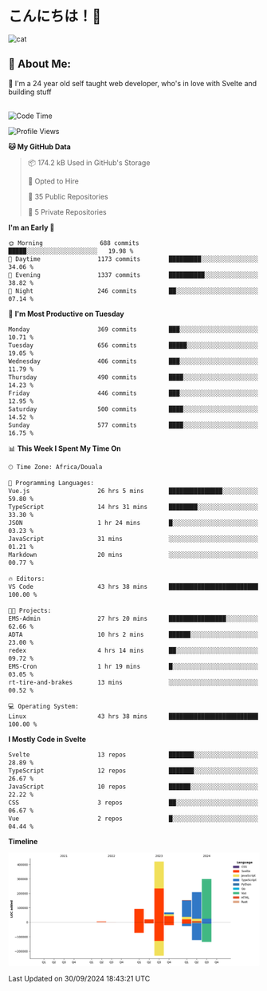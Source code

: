 

# こんにちは！🙂  
![cat](https://github.com/michaelnji/michaelnji/assets/73862378/606e99e9-2c18-4853-8722-991e4af8eae6)

## 💫 About Me:
🙂 I'm a 24 year old self taught web developer, who's in love with Svelte and building stuff <br><br>

<!--START_SECTION:waka-->
![Code Time](http://img.shields.io/badge/Code%20Time-1%2C059%20hrs%205%20mins-blue)

![Profile Views](http://img.shields.io/badge/Profile%20Views-1-blue)

**🐱 My GitHub Data** 

> 📦 174.2 kB Used in GitHub's Storage 
 > 
> 💼 Opted to Hire
 > 
> 📜 35 Public Repositories 
 > 
> 🔑 5 Private Repositories 
 > 
**I'm an Early 🐤** 

```text
🌞 Morning                688 commits         █████░░░░░░░░░░░░░░░░░░░░   19.98 % 
🌆 Daytime                1173 commits        █████████░░░░░░░░░░░░░░░░   34.06 % 
🌃 Evening                1337 commits        ██████████░░░░░░░░░░░░░░░   38.82 % 
🌙 Night                  246 commits         ██░░░░░░░░░░░░░░░░░░░░░░░   07.14 % 
```
📅 **I'm Most Productive on Tuesday** 

```text
Monday                   369 commits         ███░░░░░░░░░░░░░░░░░░░░░░   10.71 % 
Tuesday                  656 commits         █████░░░░░░░░░░░░░░░░░░░░   19.05 % 
Wednesday                406 commits         ███░░░░░░░░░░░░░░░░░░░░░░   11.79 % 
Thursday                 490 commits         ████░░░░░░░░░░░░░░░░░░░░░   14.23 % 
Friday                   446 commits         ███░░░░░░░░░░░░░░░░░░░░░░   12.95 % 
Saturday                 500 commits         ████░░░░░░░░░░░░░░░░░░░░░   14.52 % 
Sunday                   577 commits         ████░░░░░░░░░░░░░░░░░░░░░   16.75 % 
```


📊 **This Week I Spent My Time On** 

```text
🕑︎ Time Zone: Africa/Douala

💬 Programming Languages: 
Vue.js                   26 hrs 5 mins       ███████████████░░░░░░░░░░   59.80 % 
TypeScript               14 hrs 31 mins      ████████░░░░░░░░░░░░░░░░░   33.30 % 
JSON                     1 hr 24 mins        █░░░░░░░░░░░░░░░░░░░░░░░░   03.23 % 
JavaScript               31 mins             ░░░░░░░░░░░░░░░░░░░░░░░░░   01.21 % 
Markdown                 20 mins             ░░░░░░░░░░░░░░░░░░░░░░░░░   00.77 % 

🔥 Editors: 
VS Code                  43 hrs 38 mins      █████████████████████████   100.00 % 

🐱‍💻 Projects: 
EMS-Admin                27 hrs 20 mins      ████████████████░░░░░░░░░   62.66 % 
ADTA                     10 hrs 2 mins       ██████░░░░░░░░░░░░░░░░░░░   23.00 % 
redex                    4 hrs 14 mins       ██░░░░░░░░░░░░░░░░░░░░░░░   09.72 % 
EMS-Cron                 1 hr 19 mins        █░░░░░░░░░░░░░░░░░░░░░░░░   03.05 % 
rt-tire-and-brakes       13 mins             ░░░░░░░░░░░░░░░░░░░░░░░░░   00.52 % 

💻 Operating System: 
Linux                    43 hrs 38 mins      █████████████████████████   100.00 % 
```

**I Mostly Code in Svelte** 

```text
Svelte                   13 repos            ███████░░░░░░░░░░░░░░░░░░   28.89 % 
TypeScript               12 repos            ███████░░░░░░░░░░░░░░░░░░   26.67 % 
JavaScript               10 repos            ██████░░░░░░░░░░░░░░░░░░░   22.22 % 
CSS                      3 repos             ██░░░░░░░░░░░░░░░░░░░░░░░   06.67 % 
Vue                      2 repos             █░░░░░░░░░░░░░░░░░░░░░░░░   04.44 % 
```



**Timeline**

![Lines of Code chart](https://raw.githubusercontent.com/michaelnji/michaelnji/main/assets/bar_graph.png)


 Last Updated on 30/09/2024 18:43:21 UTC
<!--END_SECTION:waka-->
